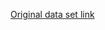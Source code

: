 [Original data set link](https://www.kaggle.com/datasets/vjchoudhary7/customer-segmentation-tutorial-in-python)
